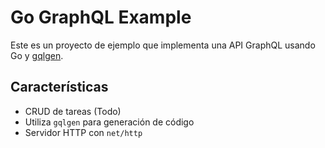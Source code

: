 # Go GraphQL Example

Este es un proyecto de ejemplo que implementa una API GraphQL usando Go y [gqlgen](https://gqlgen.com/).

## **Características**

- CRUD de tareas (Todo)
- Utiliza `gqlgen` para generación de código
- Servidor HTTP con `net/http`